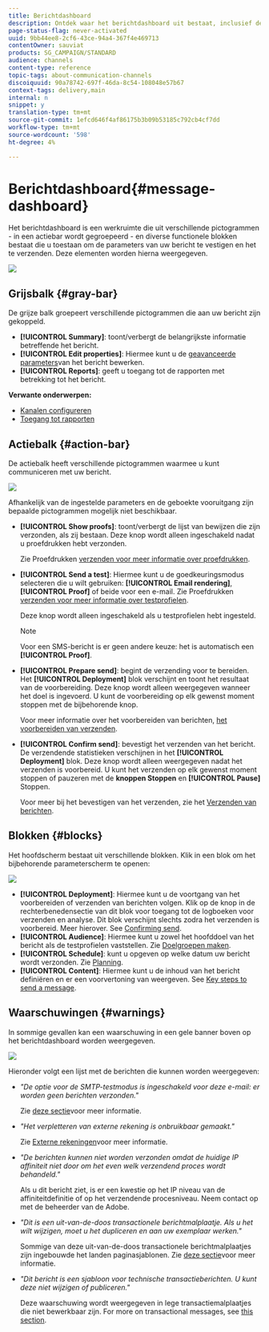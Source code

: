 ```yaml
---
title: Berichtdashboard
description: Ontdek waar het berichtdashboard uit bestaat, inclusief de actiebalk en de verschillende functionele blokken.
page-status-flag: never-activated
uuid: 9bb44ee8-2cf6-43ce-94a4-367f4e469713
contentOwner: sauviat
products: SG_CAMPAIGN/STANDARD
audience: channels
content-type: reference
topic-tags: about-communication-channels
discoiquuid: 90a78742-697f-46da-8c54-108048e57b67
context-tags: delivery,main
internal: n
snippet: y
translation-type: tm+mt
source-git-commit: 1efcd646f4af86175b3b09b53185c792cb4cf7dd
workflow-type: tm+mt
source-wordcount: '598'
ht-degree: 4%

---
```



# Berichtdashboard{#message-dashboard}

Het berichtdashboard is een werkruimte die uit verschillende pictogrammen - in een actiebar wordt gegroepeerd - en diverse functionele blokken bestaat die u toestaan om de parameters van uw bericht te vestigen en het te verzenden. Deze elementen worden hierna weergegeven.

![](assets/delivery_dashboard_2.png)

## Grijsbalk {#gray-bar}

De grijze balk groepeert verschillende pictogrammen die aan uw bericht zijn gekoppeld.

* **[!UICONTROL Summary]**: toont/verbergt de belangrijkste informatie betreffende het bericht.
* **[!UICONTROL Edit properties]**: Hiermee kunt u de [geavanceerde parameters](../../administration/using/configuring-email-channel.md#list-of-email-properties)van het bericht bewerken.
* **[!UICONTROL Reports]**: geeft u toegang tot de rapporten met betrekking tot het bericht.

**Verwante onderwerpen:**

* [Kanalen configureren](../../administration/using/about-channel-configuration.md)
* [Toegang tot rapporten](../../reporting/using/about-dynamic-reports.md)

## Actiebalk {#action-bar}

De actiebalk heeft verschillende pictogrammen waarmee u kunt communiceren met uw bericht.

![](assets/delivery_dashboard_4.png)

Afhankelijk van de ingestelde parameters en de geboekte vooruitgang zijn bepaalde pictogrammen mogelijk niet beschikbaar.

* **[!UICONTROL Show proofs]**: toont/verbergt de lijst van bewijzen die zijn verzonden, als zij bestaan. Deze knop wordt alleen ingeschakeld nadat u proefdrukken hebt verzonden.

   Zie Proefdrukken [verzenden voor meer informatie over proefdrukken](../../sending/using/sending-proofs.md).

* **[!UICONTROL Send a test]**: Hiermee kunt u de goedkeuringsmodus selecteren die u wilt gebruiken: **[!UICONTROL Email rendering]**, **[!UICONTROL Proof]** of beide voor een e-mail. Zie Proefdrukken [verzenden voor meer informatie over testprofielen](../../sending/using/sending-proofs.md).

   Deze knop wordt alleen ingeschakeld als u testprofielen hebt ingesteld.

   >[!NOTE]
   >
   >Voor een SMS-bericht is er geen andere keuze: het is automatisch een **[!UICONTROL Proof]**.

* **[!UICONTROL Prepare send]**: begint de verzending voor te bereiden. Het **[!UICONTROL Deployment]** blok verschijnt en toont het resultaat van de voorbereiding. Deze knop wordt alleen weergegeven wanneer het doel is ingevoerd. U kunt de voorbereiding op elk gewenst moment stoppen met de bijbehorende knop.

   Voor meer informatie over het voorbereiden van berichten, [het voorbereiden van verzenden](../../sending/using/preparing-the-send.md).

* **[!UICONTROL Confirm send]**: bevestigt het verzenden van het bericht. De verzendende statistieken verschijnen in het **[!UICONTROL Deployment]** blok. Deze knop wordt alleen weergegeven nadat het verzenden is voorbereid. U kunt het verzenden op elk gewenst moment stoppen of pauzeren met de **knoppen Stoppen** en **[!UICONTROL Pause]** Stoppen.

   Voor meer bij het bevestigen van het verzenden, zie het [Verzenden van berichten](../../sending/using/confirming-the-send.md).

## Blokken {#blocks}

Het hoofdscherm bestaat uit verschillende blokken. Klik in een blok om het bijbehorende parameterscherm te openen:

![](assets/delivery_dashboard_3.png)

* **[!UICONTROL Deployment]**: Hiermee kunt u de voortgang van het voorbereiden of verzenden van berichten volgen. Klik op de knop in de rechterbenedensectie van dit blok voor toegang tot de logboeken voor verzenden en analyse. Dit blok verschijnt slechts zodra het verzenden is voorbereid. Meer hierover. See [Confirming send](../../sending/using/confirming-the-send.md).
* **[!UICONTROL Audience]**: Hiermee kunt u zowel het hoofddoel van het bericht als de testprofielen vaststellen. Zie [Doelgroepen maken](../../audiences/using/creating-audiences.md).
* **[!UICONTROL Schedule]**: kunt u opgeven op welke datum uw bericht wordt verzonden. Zie [Planning](../../sending/using/about-scheduling-messages.md).
* **[!UICONTROL Content]**: Hiermee kunt u de inhoud van het bericht definiëren en er een voorvertoning van weergeven. See [Key steps to send a message](../../channels/using/key-steps-to-send-a-message.md).

## Waarschuwingen {#warnings}

In sommige gevallen kan een waarschuwing in een gele banner boven op het berichtdashboard worden weergegeven.

![](assets/delivery_dashboard_warnings.png)

Hieronder volgt een lijst met de berichten die kunnen worden weergegeven:

* *&quot;De optie voor de SMTP-testmodus is ingeschakeld voor deze e-mail: er worden geen berichten verzonden.&quot;*

   Zie [deze sectie](../../administration/using/configuring-email-channel.md#smtp-test-mode)voor meer informatie.

* *&quot;Het verpletteren van externe rekening is onbruikbaar gemaakt.&quot;*

   Zie [Externe rekeningen](../../administration/using/external-accounts.md)voor meer informatie.

* *&quot;De berichten kunnen niet worden verzonden omdat de huidige IP affiniteit niet door om het even welk verzendend proces wordt behandeld.&quot;*

   Als u dit bericht ziet, is er een kwestie op het IP niveau van de affiniteitdefinitie of op het verzendende procesniveau. Neem contact op met de beheerder van de Adobe.

* *&quot;Dit is een uit-van-de-doos transactionele berichtmalplaatje. Als u het wilt wijzigen, moet u het dupliceren en aan uw exemplaar werken.&quot;*

   Sommige van deze uit-van-de-doos transactionele berichtmalplaatjes zijn ingebouwde het landen paginasjablonen. Zie [deze sectie](../../channels/using/landing-page-templates.md)voor meer informatie.

* *&quot;Dit bericht is een sjabloon voor technische transactieberichten. U kunt deze niet wijzigen of publiceren.&quot;*

   Deze waarschuwing wordt weergegeven in lege transactiemalplaatjes die niet bewerkbaar zijn. For more on transactional messages, see [this section](../../channels/using/getting-started-with-transactional-msg.md).
